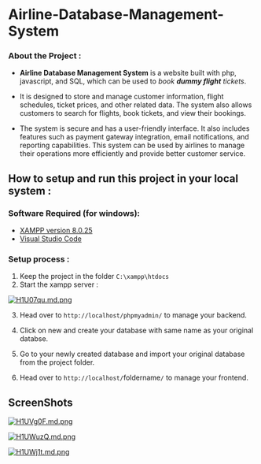 # Airline-Database-Management-System

### About the Project :

- **Airline Database Management System** is a website built with php, javascript, and SQL, which can be used to _book **dummy flight** tickets_.

- It is designed to store and manage customer information, flight schedules, ticket prices, and other related data. The system also allows customers to search for flights, book tickets, and view their bookings.

- The system is secure and has a user-friendly interface. It also includes features such as payment gateway integration, email notifications, and reporting capabilities. This system can be used by airlines to manage their operations more efficiently and provide better customer service.
 



## How to setup and run this project in your local system :

### Software Required (for windows):
- [XAMPP version 8.0.25](https://sourceforge.net/projects/xampp/files/XAMPP%20Windows/8.0.25/xampp-windows-x64-8.0.25-0-VS16-installer.exe/download)
- [Visual Studio Code](https://code.visualstudio.com/)

### Setup process :
1.  Keep the project in the folder `C:\xampp\htdocs`
2.  Start the xampp server : 

<a href="https://freeimage.host/i/H1U07qu"><img src="https://iili.io/H1U07qu.md.png" alt="H1U07qu.md.png" border="0"></a>

3.  Head over to `http://localhost/phpmyadmin/` to manage your backend.
 1. Click on new and create your database with same name as your original databse.
 2. Go to your newly created database and import your original database from the project folder.

4. Head over to `http://localhost/`foldername`/` to manage your frontend.


## ScreenShots

<a href="https://freeimage.host/i/H1UVg0F"><img src="https://iili.io/H1UVg0F.md.png" alt="H1UVg0F.md.png" border="0"></a>

<a href="https://freeimage.host/i/H1UWuzQ"><img src="https://iili.io/H1UWuzQ.md.png" alt="H1UWuzQ.md.png" border="0"></a>

<a href="https://freeimage.host/i/H1UWj1t"><img src="https://iili.io/H1UWj1t.md.png" alt="H1UWj1t.md.png" border="0"></a>
